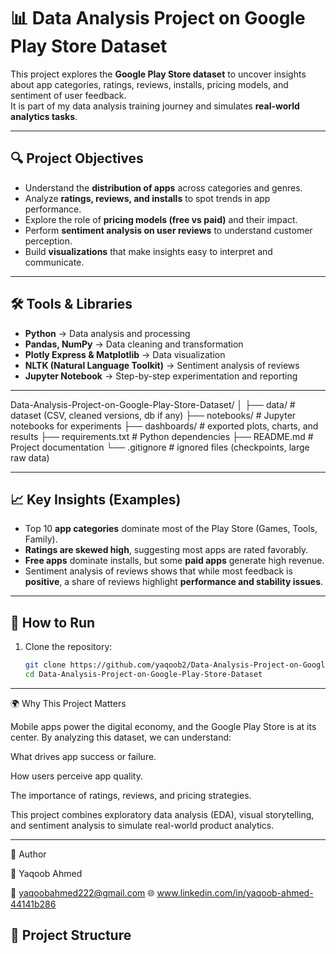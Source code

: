 # 📊 Data Analysis Project on Google Play Store Dataset  

This project explores the **Google Play Store dataset** to uncover insights about app categories, ratings, reviews, installs, pricing models, and sentiment of user feedback.  
It is part of my data analysis training journey and simulates **real-world analytics tasks**.  

---

## 🔍 Project Objectives  
- Understand the **distribution of apps** across categories and genres.  
- Analyze **ratings, reviews, and installs** to spot trends in app performance.  
- Explore the role of **pricing models (free vs paid)** and their impact.  
- Perform **sentiment analysis on user reviews** to understand customer perception.  
- Build **visualizations** that make insights easy to interpret and communicate.  

---

## 🛠️ Tools & Libraries  
- **Python** → Data analysis and processing  
- **Pandas, NumPy** → Data cleaning and transformation  
- **Plotly Express & Matplotlib** → Data visualization  
- **NLTK (Natural Language Toolkit)** → Sentiment analysis of reviews  
- **Jupyter Notebook** → Step-by-step experimentation and reporting  

---
Data-Analysis-Project-on-Google-Play-Store-Dataset/
│
├── data/ # dataset (CSV, cleaned versions, db if any)
├── notebooks/ # Jupyter notebooks for experiments
├── dashboards/ # exported plots, charts, and results
├── requirements.txt # Python dependencies
├── README.md # Project documentation
└── .gitignore # ignored files (checkpoints, large raw data)


---

## 📈 Key Insights (Examples)  
- Top 10 **app categories** dominate most of the Play Store (Games, Tools, Family).  
- **Ratings are skewed high**, suggesting most apps are rated favorably.  
- **Free apps** dominate installs, but some **paid apps** generate high revenue.  
- Sentiment analysis of reviews shows that while most feedback is **positive**, a share of reviews highlight **performance and stability issues**.  

---

## 🚀 How to Run  
1. Clone the repository:  
   ```bash
   git clone https://github.com/yaqoob2/Data-Analysis-Project-on-Google-Play-Store-Dataset.git
   cd Data-Analysis-Project-on-Google-Play-Store-Dataset
   
---

🌍 Why This Project Matters

Mobile apps power the digital economy, and the Google Play Store is at its center.
By analyzing this dataset, we can understand:

What drives app success or failure.

How users perceive app quality.

The importance of ratings, reviews, and pricing strategies.

This project combines exploratory data analysis (EDA), visual storytelling, and sentiment analysis to simulate real-world product analytics.

---

📌 Author

👤 Yaqoob Ahmed

📧 yaqoobahmed222@gmail.com
🌐 www.linkedin.com/in/yaqoob-ahmed-44141b286

## 📂 Project Structure  

